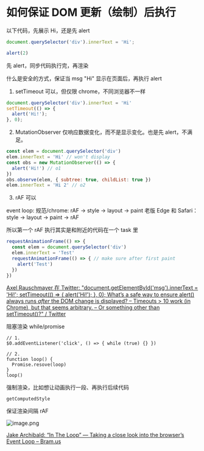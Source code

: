 # 如何保证 DOM 更新（绘制）后执行

以下代码，先展示 Hi，还是先 alert
```js
document.querySelector('div').innerText = 'Hi'; 

alert(2)
```
先 alert，同步代码执行完，再渲染

什么是安全的方式，保证当 msg "Hi" 显示在页面后，再执行 alert

1. setTimeout 可以，但仅限 chrome，不同浏览器不一样

```js
document.querySelector('div').innerText = 'Hi'
setTimeout(() => {
  alert('Hi!');
}, 0);
```

2. MutationObserver 仅响应数据变化，而不是显示变化。也是先 alert，不满足。

```js
const elem = document.querySelector('div')
elem.innerText = 'Hi' // won't display
const obs = new MutationObserver(() => {
  alert('Hi!') // o1
})
obs.observe(elem, { subtree: true, childList: true })
elem.innerText = 'Hi 2' // o2
```

3. rAF 可以

event loop: 
规范/chrome:               rAF -> style -> layout -> paint
老版 Edge 和 Safari： style -> layout -> paint -> rAF

所以第一个 rAF 执行其实是和附近的代码在一个 task 里

```js
requestAnimationFrame(() => {
  const elem = document.querySelector('div')
  elem.innerText = 'Test'
  requestAnimationFrame(() => { // make sure after first paint
    alert('Test')
  })
})
```

[ Axel Rauschmayer 在 Twitter: "document.getElementById('msg').innerText = 'Hi!'; setTimeout(() =&gt; { alert('Hi!'); }, 0); What’s a safe way to ensure alert() always runs *after* the DOM change is displayed? – Timeouts &gt; 10 work (in Chrome), but that seems arbitrary. – Or something other than setTimeout()?" / Twitter](https://mobile.twitter.com/rauschma/status/1288868746682081285)


阻塞渲染 while/promise
```
// 1.
$0.addEventListener('click', () => { while (true) {} })

// 2.
function loop() {
  Promise.resove(loop)
}
loop()
```

强制渲染，比如想让动画执行一段、再执行后续代码
```
getComputedStyle
```

保证渲染间隔 rAF

![image.png](https://ww1.sinaimg.cn/large/4e5d3ea7ly1h1asipl6u4j20x50gon1r.jpg)

[Jake Archibald: “In The Loop” — Taking a close look into the browser’s Event Loop – Bram.us](https://www.bram.us/2018/02/09/jake-archibald-in-the-loop-taking-a-close-look-into-the-browsers-event-loop/)
